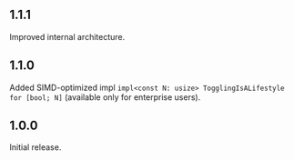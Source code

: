 ## 1.1.1

Improved internal architecture.

## 1.1.0

Added SIMD-optimized impl `impl<const N: usize> TogglingIsALifestyle for [bool; N]` (available only for enterprise users).

## 1.0.0

Initial release.

